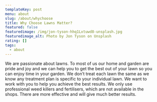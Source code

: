```yaml
---
templateKey: post
menu: about
slug: /about/whychoose
title: Why Choose Lawns Matter?
featured: false
featuredimage: /img/jon-tyson-hhq1Lxtuwd8-unsplash.jpg
featuredimage_alt: Photo by Jon Tyson on Unsplash
rating: []
tags:
  - about
---
```


We are passionate about lawns. To most of us our home and garden are pride and joy and we can help you to get the best out of your lawn so you can enjoy time in your garden. We don’t treat each lawn the same as we know any treatment plan is specific to your individual lawn. We want to work with you to help you achieve the best results. We only use professional weed killers and fertilisers, which are not available in the shops. There are more effective and will give much better results.
